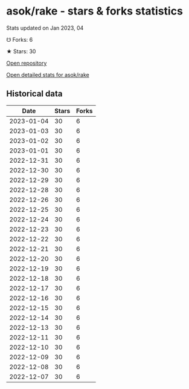 # asok/rake - stars & forks statistics

Stats updated on Jan 2023, 04

☋ Forks: 6

★ Stars: 30

[Open repository](https://github.com/asok/rake)

[Open detailed stats for asok/rake](https://reviewgithub.com/rep/asok/rake)

## Historical data
| Date | Stars | Forks |
|------|-------|-------|
| 2023-01-04 | 30 | 6 | 
| 2023-01-03 | 30 | 6 | 
| 2023-01-02 | 30 | 6 | 
| 2023-01-01 | 30 | 6 | 
| 2022-12-31 | 30 | 6 | 
| 2022-12-30 | 30 | 6 | 
| 2022-12-29 | 30 | 6 | 
| 2022-12-28 | 30 | 6 | 
| 2022-12-26 | 30 | 6 | 
| 2022-12-25 | 30 | 6 | 
| 2022-12-24 | 30 | 6 | 
| 2022-12-23 | 30 | 6 | 
| 2022-12-22 | 30 | 6 | 
| 2022-12-21 | 30 | 6 | 
| 2022-12-20 | 30 | 6 | 
| 2022-12-19 | 30 | 6 | 
| 2022-12-18 | 30 | 6 | 
| 2022-12-17 | 30 | 6 | 
| 2022-12-16 | 30 | 6 | 
| 2022-12-15 | 30 | 6 | 
| 2022-12-14 | 30 | 6 | 
| 2022-12-13 | 30 | 6 | 
| 2022-12-11 | 30 | 6 | 
| 2022-12-10 | 30 | 6 | 
| 2022-12-09 | 30 | 6 | 
| 2022-12-08 | 30 | 6 | 
| 2022-12-07 | 30 | 6 | 

